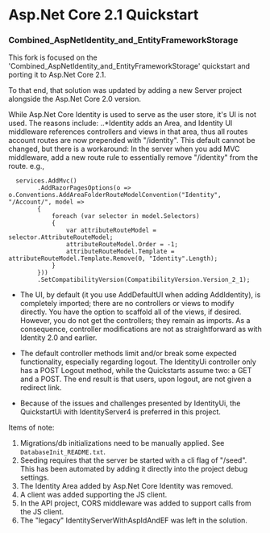 # Asp.Net Core 2.1 Quickstart

### Combined_AspNetIdentity_and_EntityFrameworkStorage

This fork is focused on the 'Combined_AspNetIdentity_and_EntityFrameworkStorage' quickstart and porting it to Asp.Net Core 2.1.

To that end, that solution was updated by adding a new Server project alongside the Asp.Net Core 2.0 version.

While Asp.Net Core Identity is used to serve as the user store, it's UI is not used. The reasons include:
..*Identity adds an Area, and Identity UI middleware references controllers and views in that area, thus all routes account routes are now prepended with "/identity".  This default cannot be changed, but there is a workaround:
In the server when you add MVC middleware, add a new route rule to essentially remove "/identity" from the route.
e.g.,

```
  services.AddMvc()
        .AddRazorPagesOptions(o => o.Conventions.AddAreaFolderRouteModelConvention("Identity", "/Account/", model => 
        {
            foreach (var selector in model.Selectors)
            {
                var attributeRouteModel = selector.AttributeRouteModel;
                attributeRouteModel.Order = -1;
                attributeRouteModel.Template = attributeRouteModel.Template.Remove(0, "Identity".Length);
            }
        }))
        .SetCompatibilityVersion(CompatibilityVersion.Version_2_1);
```
                
* The UI, by default (it you use AddDefaultUI when adding AddIdentity), is completely imported; there are no controllers or views to modify directly. You have the option to scaffold all of the views, if desired.  However, you do not get the controllers; they remain as imports.
As a consequence, controller modifications are not as straightforward as with Identity 2.0 and earlier.

* The default controller methods limit and/or break some expected functionality, especially regarding logout.  The IdentityUi controller only has a POST Logout method, while the Quickstarts assume two: a GET and a POST. The end result is that users, upon logout, are not given a redirect link.

* Because of the issues and challenges presented by IdentityUi, the QuickstartUi with IdentityServer4 is preferred in this project.


Items of note:
1. Migrations/db initializations need to be manually applied. See `DatabaseInit_README.txt`.
2. Seeding requires that the server be started with a cli flag of "/seed".  This has been automated by adding it directly into the project debug settings.
3. The Identity Area added by Asp.Net Core Identity was removed.
4. A client was added supporting the JS client.
5. In the API project, CORS middleware was added to support calls from the JS client.
6. The "legacy" IdentityServerWithAspIdAndEF was left in the solution.
